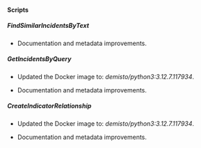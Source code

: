
#### Scripts

##### FindSimilarIncidentsByText

- Documentation and metadata improvements.
##### GetIncidentsByQuery
- Updated the Docker image to: *demisto/python3:3.12.7.117934*.

- Documentation and metadata improvements.
##### CreateIndicatorRelationship
- Updated the Docker image to: *demisto/python3:3.12.7.117934*.

- Documentation and metadata improvements.
